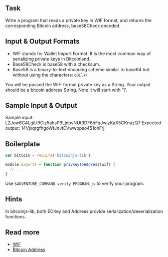 ## Task

Write a program that reads a private key in WIF format, and returns the corresponding Bitcoin address, base58Check encoded.

## Input & Output Formats

- WIF stands for Wallet Import Format. It is the most common way of serializing private keys in Bitcoinland.
- Base58Check is base58 with a checksum.
- Base58 is a binary-to-text encoding scheme similar to base64 but without using the characters: `oOIl+/`

You will be passed the WIF-format private key as a String.
Your output should be a bitcoin address String. Note it will start with '1'.

## Sample Input & Output

Sample input: L2Jow6C4LgiU9Ciz5ahsP9LjnbvNUt3DF6hFqJwjzKaX5CKnazQ7
Expected output: 14VjxqrgfhgoWtJnJtDVwwppso451ohFrj

## Boilerplate

```js
var bitcoin = require('bitcoinjs-lib')

module.exports = function privKeyToAddress(wif) {
  // ...
}
```

Use `$ADVENTURE_COMMAND verify PROGRAM.js` to verify your program.

## Hints

In bitcoinjs-lib, both ECKey and Address provide serialization/deserialization functions.

## Read more

- [WIF](https://en.bitcoin.it/wiki/WIF)
- [Bitcoin Address](https://en.bitcoin.it/wiki/Technical_background_of_Bitcoin_addresses)
